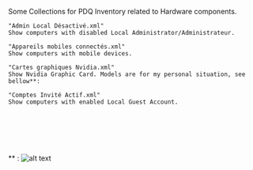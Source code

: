 Some Collections for PDQ Inventory related to Hardware components.

````
"Admin Local Désactivé.xml"
Show computers with disabled Local Administrator/Administrateur.

"Appareils mobiles connectés.xml"
Show computers with mobile devices.

"Cartes graphiques Nvidia.xml"
Show Nvidia Graphic Card. Models are for my personal situation, see bellow**:

"Comptes Invité Actif.xml"
Show computers with enabled Local Guest Account.







````
** :
![alt text](https://github.com/wizz13150/PDQ_Repo/blob/master/PDQInventory/Hardware/NVidia.png)
